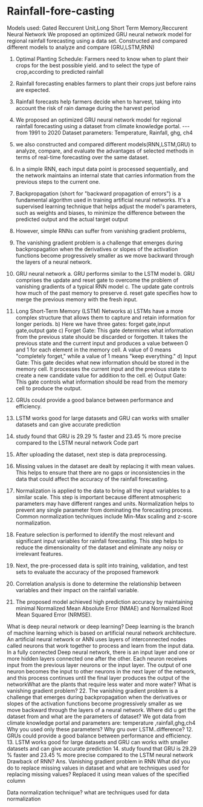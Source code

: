 # Rainfall-fore-casting
Models used: Gated Reccurent Unit,Long Short Term Memory,Reccurent Neural Network  We proposed an optimized GRU neural network model for regional rainfall forecasting using a data set.  Constructed and compared different models to analyze and compare (GRU,LSTM,RNN)
1.	Optimal Planting Schedule: Farmers need to know when to plant their crops for the best possible yield. and to select the type of crop,according to predicted rainfall
2.	Rainfall forecasting enables farmers to plant their crops just before rains are expected.
3.	Rainfall forecasts help farmers decide when to harvest, taking into account the risk of rain damage during the harvest period
4.	We proposed an optimized GRU neural network model for regional rainfall forecasting using a dataset from climate knowledge portal. ---from 1991 to 2020
Dataset parameters: Temperature, Rainfall, ghg, ch4

5.	we also constructed and compared different  models(RNN,LSTM,GRU) to analyze, compare, and evaluate the advantages of selected methods in terms of real-time forecasting over the same dataset.
6.	In a simple RNN, each input data point is processed sequentially, and the network maintains an internal state that carries information from the previous steps to the current one.
7.	Backpropagation (short for "backward propagation of errors") is a fundamental algorithm used in training artificial neural networks. It's a supervised learning technique that helps adjust the model's parameters, such as weights and biases, to minimize the difference between the predicted output and the actual target output
8.	However, simple RNNs can suffer from vanishing gradient problems,
9.	The vanishing gradient problem is a challenge that emerges during backpropagation when the derivatives or slopes of the activation functions become progressively smaller as we move backward through the layers of a neural network.
10.	GRU neural network
a.	GRU performs similar to the LSTM model
b.	GRU comprises the update and reset gate to overcome the problem of vanishing gradients of a typical RNN model
c.	The update gate controls how much of the past memory to preserve
d.	reset gate specifies how to merge the previous memory with the fresh input.
11.	Long Short-Term Memory (LSTM) Networks
a)	LSTMs have a more complex structure that allows them to capture and retain information for longer periods.
b)	Here we have three gates: forget gate,input gate,output gate
c)	Forget Gate: This gate determines what information from the previous state should be discarded or forgotten. It takes the previous state and the current input and produces a value between 0 and 1 for each element in the memory cell. A value of 0 means "completely forget," while a value of 1 means "keep everything."
d)	Input Gate: This gate decides what new information should be stored in the memory cell. It processes the current input and the previous state to create a new candidate value for addition to the cell.
e)	Output Gate: This gate controls what information should be read from the memory cell to produce the output.

12.	GRUs could provide a good balance between performance and efficiency.
13.	LSTM works good for large datasets and GRU can works with smaller datasets and can give accurate prediction
14.	study  found that GRU is 29.29 % faster and 23.45 % more precise compared to the LSTM neural network
Code part
15.	After uploading the dataset, next step is data preprocessing.
16.	Missing values in the dataset are dealt by replacing it with mean values. This helps to ensure that there are no gaps or inconsistencies in the data that could affect the accuracy of the rainfall forecasting.
17.	Normalization is applied to the data to bring all the input variables to a similar scale. This step is important because different atmospheric parameters may have different ranges and units. Normalization helps to prevent any single parameter from dominating the forecasting process. Common normalization techniques include Min-Max scaling and z-score normalization.
18.	Feature selection is performed to identify the most relevant and significant input variables for rainfall forecasting. This step helps to reduce the dimensionality of the dataset and eliminate any noisy or irrelevant features.
19.	Next, the pre-processed data is split into training, validation, and test sets to evaluate the accuracy of the proposed framework
20.	Correlation analysis is done to determine the relationship between variables and their impact on the rainfall variable.
21.	The proposed model achieved high prediction accuracy by maintaining minimal Normalized Mean Absolute Error (NMAE) and Normalized Root Mean Squared Error (NRMSE).


What is deep neural network or deep learning?
Deep learning is the branch of machine learning which is based on artificial neural network architecture. An artificial neural network or ANN uses layers of interconnected nodes called neurons that work together to process and learn from the input data.
In a fully connected Deep neural network, there is an input layer and one or more hidden layers connected one after the other. Each neuron receives input from the previous layer neurons or the input layer. The output of one neuron becomes the input to other neurons in the next layer of the network, and this process continues until the final layer produces the output of the networkWhat are the plants that  require less water and more water?
What is vanishing gradient problem?
22.	The vanishing gradient problem is a challenge that emerges during backpropagation when the derivatives or slopes of the activation functions become progressively smaller as we move backward through the layers of a neural network.
Where did u get the dataset from and what are the parameters of dataset?
We got data from climate knowledge portal and parameters are: temperature ,rainfall,ghg,ch4
Why you used only these parameters?
Why gru over LSTM..difference?
12.	GRUs could provide a good balance between performance and efficiency.
13.	LSTM works good for large datasets and GRU can works with smaller datasets and can give accurate prediction
14.	study  found that GRU is 29.29 % faster and 23.45 % more precise compared to the LSTM neural network
Drawback of RNN?
Ans. Vanishing gradient problem in RNN
What did you do to replace missing values in dataset and what are techniques used for replacing missing values?
Replaced it using mean values of the specified column
 
Data normalization technique? what are techniques used for data normalization
